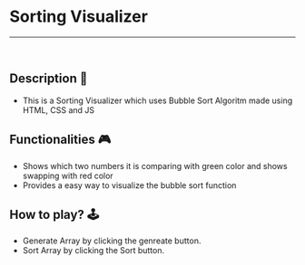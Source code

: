 # **Sorting Visualizer**

---

<br>

## **Description 📃**

- This is a Sorting Visualizer which uses Bubble Sort Algoritm made using HTML, CSS and JS

## **Functionalities 🎮**

- Shows which two numbers it is comparing with green color and shows swapping with red color
- Provides a easy way to visualize the bubble sort function <br>

## **How to play? 🕹️**

- Generate Array by clicking the genreate button.
- Sort Array by clicking the Sort button.

<br>
